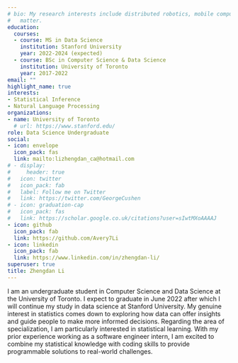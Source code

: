 ```yaml
---
# bio: My research interests include distributed robotics, mobile computing and programmable
#   matter.
education:
  courses:
  - course: MS in Data Science
    institution: Stanford University
    year: 2022-2024 (expected)
  - course: BSc in Computer Science & Data Science
    institution: University of Toronto
    year: 2017-2022
email: ""
highlight_name: true
interests:
- Statistical Inference
- Natural Language Processing
organizations:
- name: University of Toronto
  # url: https://www.stanford.edu/
role: Data Science Undergraduate
social:
- icon: envelope
  icon_pack: fas
  link: mailto:lizhengdan_ca@hotmail.com
# - display:
#     header: true
#   icon: twitter
#   icon_pack: fab
#   label: Follow me on Twitter
#   link: https://twitter.com/GeorgeCushen
# - icon: graduation-cap
#   icon_pack: fas
#   link: https://scholar.google.co.uk/citations?user=sIwtMXoAAAAJ
- icon: github
  icon_pack: fab
  link: https://github.com/Avery7Li
- icon: linkedin
  icon_pack: fab
  link: https://www.linkedin.com/in/zhengdan-li/
superuser: true
title: Zhengdan Li
---
```


I am an undergraduate student in Computer Science and Data Science at the University of Toronto. I expect to graduate in June 2022 after which I will continue my study in data science at Stanford University. My genuine interest in statistics comes down to exploring how data can offer insights and guide people to make more informed decisions. Regarding the area of specialization, I am particularly interested in statistical learning. With my prior experience working as a software engineer intern, I am excited to combine my statistical knowledge with coding skills to provide programmable solutions to real-world challenges.

<!-- {{< icon name="download" pack="fas" >}} Download my {{< staticref "uploads/resume.pdf" "newtab" >}}resumé{{< /staticref >}}. -->
